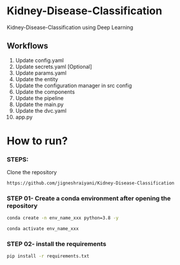 # Kidney-Disease-Classification
Kidney-Disease-Classification using Deep Learning


## Workflows

1. Update config.yaml
2. Update secrets.yaml [Optional]
3. Update params.yaml
4. Update the entity
5. Update the configuration manager in src config
6. Update the components
7. Update the pipeline 
8. Update the main.py
9. Update the dvc.yaml
10. app.py


# How to run?
### STEPS:

Clone the repository

```bash
https://github.com/jigneshraiyani/Kidney-Disease-Classification
```
### STEP 01- Create a conda environment after opening the repository

```bash
conda create -n env_name_xxx python=3.8 -y
```

```bash
conda activate env_name_xxx
```


### STEP 02- install the requirements
```bash
pip install -r requirements.txt
```